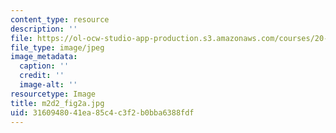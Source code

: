 ```yaml
---
content_type: resource
description: ''
file: https://ol-ocw-studio-app-production.s3.amazonaws.com/courses/20-109-laboratory-fundamentals-in-biological-engineering-spring-2010/3160948041ea85c4c3f2b0bba6388fdf_m2d2_fig2a.jpg
file_type: image/jpeg
image_metadata:
  caption: ''
  credit: ''
  image-alt: ''
resourcetype: Image
title: m2d2_fig2a.jpg
uid: 31609480-41ea-85c4-c3f2-b0bba6388fdf
---
```

